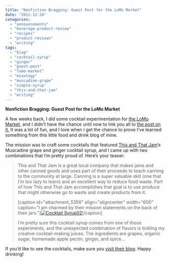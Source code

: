 ```yaml
---
title: "Nonfiction Bragging: Guest Post for the LoMo Market"
date: "2012-12-24"
categories: 
  - "announcements"
  - "beverage-product-review"
  - "recipes"
  - "product-reviews"
  - "writing"
tags: 
  - "blog"
  - "cocktail-syrup"
  - "ginger"
  - "guest-post"
  - "lomo-market"
  - "mixology"
  - "muscadine-grape"
  - "simple-syrup"
  - "this-and-that-jam"
  - "writing"
---
```


**Nonfiction Bragging: Guest Post for the LoMo Market**

A few weeks back, I did some cocktail experimentation for [the LoMo Market](http://www.thegourmez.com/2012/06/the-lomo-market/), and I didn’t have the chance until now to link you all to [the post on it.](http://lomomarket.com/2012/11/this-and-that-jam-cocktail-syrup/) It was a lot of fun, and I love when I get the chance to prove I’ve learned something from this little food and drink blog of mine.

The mission was to craft some cocktails that featured [This and That Jam](http://lomomarket.com/producers/this-that-jam/)’s Muscadine grape and ginger cocktail syrup, and I came up with two combinations that I’m pretty proud of. Here’s your teaser:

> This and That Jam is a great local company that makes jams and other canned goods and uses part of their proceeds to teach canning to the community at large. Canning is a super valuable skill (one that I’m too lazy to learn) and an excellent way to reduce food waste. Part of how This and That Jam accomplishes that goal is to use produce that might otherwise go to waste and create products from it.
> 
> \[caption id="attachment\_5356" align="aligncenter" width="600" caption="I am charmed by their mission statements on the back of their jars."\][![](http://s3.amazonaws.com/thegourmez-wpmedia/2012/12/Cocktail-Syrup02.jpg "Cocktail Syrup02")](http://s3.amazonaws.com/thegourmez-wpmedia/2012/12/Cocktail-Syrup02.jpg)\[/caption\]
> 
> I’m pretty sure this cocktail syrup comes from one of those experiments, and the unexpected combination of flavors is tickling my creative cocktail-making juices. The ingredients are grapes, organic sugar, homemade apple pectin, ginger, and spice…

If you’d like to see the cocktails, make sure you [visit their blog](http://lomomarket.com/2012/11/this-and-that-jam-cocktail-syrup/). Happy drinking!

